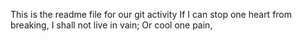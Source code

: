 This is the readme file for our git activity
If I can stop one heart from breaking, I shall not live in vain;
Or cool one pain,
